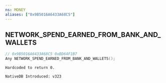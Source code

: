 ```yaml
---
ns: MONEY
aliases: ["0x9B5016A6433A68C5"]
---
```

## NETWORK_SPEND_EARNED_FROM_BANK_AND_WALLETS

```c
// 0x9B5016A6433A68C5 0xBD64F1B7
Any NETWORK_SPEND_EARNED_FROM_BANK_AND_WALLETS();
```

```
Hardcoded to return 0.

NativeDB Introduced: v323
```


